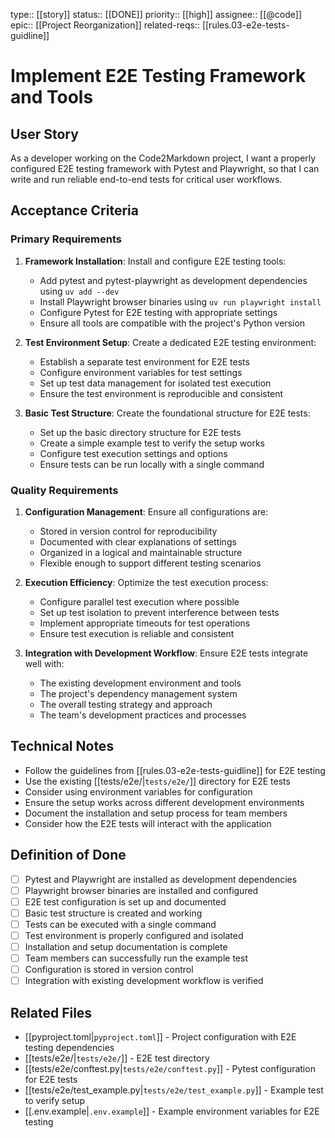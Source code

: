 type:: [[story]]
status:: [[DONE]]
priority:: [[high]]
assignee:: [[@code]]
epic:: [[Project Reorganization]]
related-reqs:: [[rules.03-e2e-tests-guidline]]

# Implement E2E Testing Framework and Tools

## User Story
As a developer working on the Code2Markdown project, I want a properly configured E2E testing framework with Pytest and Playwright, so that I can write and run reliable end-to-end tests for critical user workflows.

## Acceptance Criteria

### Primary Requirements
1. **Framework Installation**: Install and configure E2E testing tools:
   - Add pytest and pytest-playwright as development dependencies using `uv add --dev`
   - Install Playwright browser binaries using `uv run playwright install`
   - Configure Pytest for E2E testing with appropriate settings
   - Ensure all tools are compatible with the project's Python version

2. **Test Environment Setup**: Create a dedicated E2E testing environment:
   - Establish a separate test environment for E2E tests
   - Configure environment variables for test settings
   - Set up test data management for isolated test execution
   - Ensure the test environment is reproducible and consistent

3. **Basic Test Structure**: Create the foundational structure for E2E tests:
   - Set up the basic directory structure for E2E tests
   - Create a simple example test to verify the setup works
   - Configure test execution settings and options
   - Ensure tests can be run locally with a single command

### Quality Requirements
1. **Configuration Management**: Ensure all configurations are:
   - Stored in version control for reproducibility
   - Documented with clear explanations of settings
   - Organized in a logical and maintainable structure
   - Flexible enough to support different testing scenarios

2. **Execution Efficiency**: Optimize the test execution process:
   - Configure parallel test execution where possible
   - Set up test isolation to prevent interference between tests
   - Implement appropriate timeouts for test operations
   - Ensure test execution is reliable and consistent

3. **Integration with Development Workflow**: Ensure E2E tests integrate well with:
   - The existing development environment and tools
   - The project's dependency management system
   - The overall testing strategy and approach
   - The team's development practices and processes

## Technical Notes
- Follow the guidelines from [[rules.03-e2e-tests-guidline]] for E2E testing
- Use the existing [[tests/e2e/|`tests/e2e/`]] directory for E2E tests
- Consider using environment variables for configuration
- Ensure the setup works across different development environments
- Document the installation and setup process for team members
- Consider how the E2E tests will interact with the application

## Definition of Done
- [ ] Pytest and Playwright are installed as development dependencies
- [ ] Playwright browser binaries are installed and configured
- [ ] E2E test configuration is set up and documented
- [ ] Basic test structure is created and working
- [ ] Tests can be executed with a single command
- [ ] Test environment is properly configured and isolated
- [ ] Installation and setup documentation is complete
- [ ] Team members can successfully run the example test
- [ ] Configuration is stored in version control
- [ ] Integration with existing development workflow is verified

## Related Files
- [[pyproject.toml|`pyproject.toml`]] - Project configuration with E2E testing dependencies
- [[tests/e2e/|`tests/e2e/`]] - E2E test directory
- [[tests/e2e/conftest.py|`tests/e2e/conftest.py`]] - Pytest configuration for E2E tests
- [[tests/e2e/test_example.py|`tests/e2e/test_example.py`]] - Example test to verify setup
- [[.env.example|`.env.example`]] - Example environment variables for E2E testing